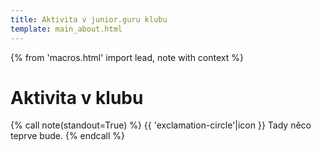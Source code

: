 ```yaml
---
title: Aktivita v junior.guru klubu
template: main_about.html
---
```


{% from 'macros.html' import lead, note with context %}

# Aktivita v klubu

{% call note(standout=True) %}
  {{ 'exclamation-circle'|icon }} Tady něco teprve bude.
{% endcall %}
